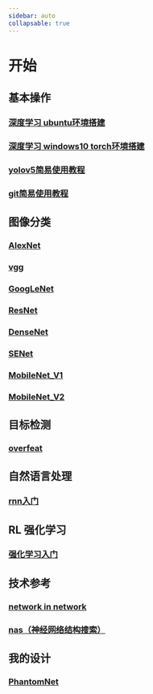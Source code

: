```yaml
---
sidebar: auto
collapsable: true
---
```

# 开始

## 基本操作

### [深度学习 ubuntu环境搭建](/ai/guide)
### [深度学习 windows10 torch环境搭建](/ai/torch/windows10)
### [yolov5简易使用教程](/ai/model/#yolov5)
### [git简易使用教程](/tools/git)

## 图像分类

### [AlexNet](/ai/image_classification/alexnet)
### [vgg](/ai/image_classification/vgg)
### [GoogLeNet](/ai/image_classification/googlenet)
### [ResNet](/ai/image_classification/resnet)
### [DenseNet](/ai/image_classification/densenet)
### [SENet](/ai/image_classification/senet)
### [MobileNet_V1](/ai/image_classification/mobilenetv1)
### [MobileNet_V2](/ai/image_classification/mobilenetv2)

## 目标检测

### [overfeat](/ai/object_detection/two-stage/overfeat)

## 自然语言处理

### [rnn入门](/ai/nlp/rnn_rumen)

## RL 强化学习

### [强化学习入门](/ai/reinforcement_learning/summarize)

## 技术参考

### [network in network](/ai/References/network_in_network)
### [nas（神经网络结构搜索）](/ai/References/nas)

## 我的设计

### [PhantomNet](/ai/my/phantomnet)

<!-- ## 华为人才认证学习经历

### [HCIA-AI](/HUAWEI/HCIA-AI) -->